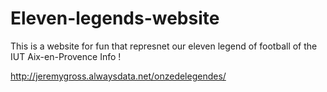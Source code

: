 # Eleven-legends-website

This is a website for fun that represnet our eleven legend of football of the IUT Aix-en-Provence Info !

http://jeremygross.alwaysdata.net/onzedelegendes/
